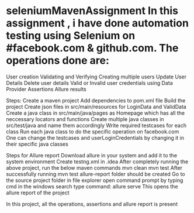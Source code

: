 # seleniumMavenAssignment In this assignment , i have done automation testing using Selenium on #facebook.com & github.com. The operations done are:

User creation
Validating and Verifying
Creating multiple users
Update User Details
Delete user details
Valid or Invalid user credentials using Data Provider
Assertions
Allure results

Steps:
Create a maven project
Add dependencies to pom.xml file
Build the project
Create json files in src/main/resources for LoginData and ValidData
Create a java class in src/main/java/pages as Homepage which has all the neccessary locators and functions
Create multiple java classes in src/test/java and name them accordingly
Write required testcases for each class
Run each java class to do the specific operation on facebook.com
One can change the testcases and userLoginCredentials by changing it in their specific java classes

Steps for Allure report
Download allure in your system and add it to the system environment
Create testng.xml in .idea
After completely running the above project, run the below maven commands
mvn clean
mvn test
After successfully running mvn test allure-report folder should be created
Go to the source project folder in file explorer
open command prompt by typing cmd in the windows search
type command: allure serve
This opens the allure report of the project

In this project, all the operations, assertions and allure report is present
